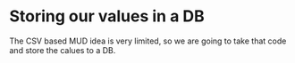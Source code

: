# Storing our values in a DB

The CSV based MUD idea is very limited, so we are going to take that code and store the calues to a DB.
